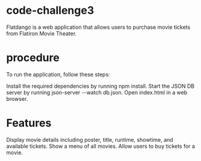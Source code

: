 # code-challenge3
Flatdango is a web application that allows users to purchase movie tickets from Flatiron Movie Theater.

# procedure
To run the application, follow these steps:

Install the required dependencies by running npm install.
Start the JSON DB server by running json-server --watch db.json.
Open index.html in a web browser.

# Features
Display movie details including poster, title, runtime, showtime, and available tickets.
Show a menu of all movies.
Allow users to buy tickets for a movie.